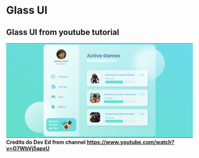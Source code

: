 # Glass UI

## Glass UI from youtube tutorial

![ss](./screenshots/ss1.png)
**Credits do Dev Ed from channel https://www.youtube.com/watch?v=O7WbVj5apxU**